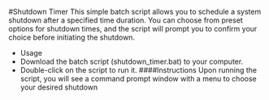 
#Shutdown Timer
This simple batch script allows you to schedule a system shutdown after a specified time duration. You can choose from preset options for shutdown times, and the script will prompt you to confirm your choice before initiating the shutdown.

- Usage
- Download the batch script (shutdown_timer.bat) to your computer.
- Double-click on the script to run it.
####Instructions
 Upon running the script, you will see a command prompt window with a menu to choose your desired shutdown
